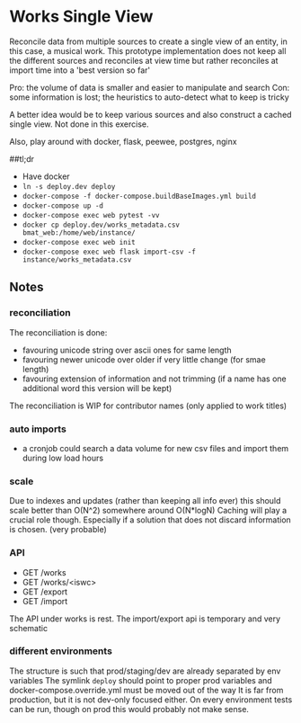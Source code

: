 # Works Single View

Reconcile data from multiple sources to create a single view of an entity, in this case, a musical work.
This prototype implementation does not keep all the different sources and reconciles at view time
but rather reconciles at import time into a 'best version so far'

Pro: the volume of data is smaller and easier to manipulate and search
Con: some information is lost; the heuristics to auto-detect what to keep is tricky

A better idea would be to keep various sources and also construct a cached single view.
Not done in this exercise.

Also, play around with docker, flask, peewee, postgres, nginx

##tl;dr

- Have docker
- `ln -s deploy.dev deploy`
- `docker-compose -f docker-compose.buildBaseImages.yml build`
- `docker-compose up -d`
- `docker-compose exec web pytest -vv`
- `docker cp deploy.dev/works_metadata.csv bmat_web:/home/web/instance/`
- `docker-compose exec web init`
- `docker-compose exec web flask import-csv -f instance/works_metadata.csv`

## Notes

### reconciliation
  The reconciliation is done:
  - favouring unicode string over ascii ones for same length
  - favouring newer unicode over older if very little change (for smae length)
  - favouring extension of information and not trimming (if a name has one additional word this version will be
  kept)

  The reconciliation is WIP for contributor names (only applied to work titles)

### auto imports
 - a cronjob could search a data volume for new csv files and import them during low load hours

### scale
 Due to indexes and updates (rather than keeping all info ever) this should scale better than O(N^2)
 somewhere around O(N\*logN)
 Caching will play a crucial role though. Especially if a solution that does not discard information is chosen.
 (very probable)

### API

- GET /works
- GET /works/\<iswc\>
- GET /export
- GET /import

The API under works is rest.
The import/export api is temporary and very schematic

### different environments
 The structure is such that prod/staging/dev are already separated by env variables
 The symlink `deploy` should point to proper prod variables and docker-compose.override.yml must be moved out of the way
 It is far from production, but it is not dev-only focused either.
 On every environment tests can be run, though on prod this would probably not make sense.